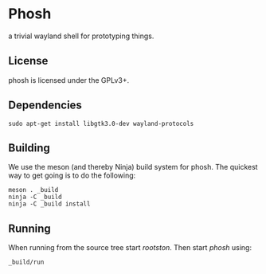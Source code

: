 # Phosh

a trivial wayland shell for prototyping things.

## License

phosh is licensed under the GPLv3+.

## Dependencies

    sudo apt-get install libgtk3.0-dev wayland-protocols

## Building

We use the meson (and thereby Ninja) build system for phosh.  The quickest
way to get going is to do the following:

	meson . _build
	ninja -C _build
	ninja -C _build install


## Running
When running from the source tree start *rootston*. Then start *phosh*
using:

    _build/run

